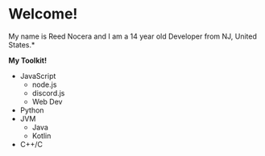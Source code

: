 # Welcome!

My name is Reed Nocera and I am a 14 year old Developer from NJ, United States.*

**My Toolkit!**
* JavaScript
   - node.js
   - discord.js
   - Web Dev
* Python
* JVM
   - Java
   - Kotlin
* C++/C


